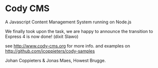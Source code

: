 Cody CMS
========

A Javascript Content Management System running on Node.js

We finally took upon the task, we are happy to announce the transition to Express 4 is now done! (dixit Slawo)

see http://www.cody-cms.org for more info.
and examples on http://github.com/jcoppieters/cody-samples


Johan Coppieters & Jonas Maes, Howest Brugge.
